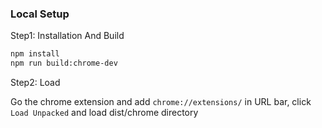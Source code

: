 ### Local Setup

Step1: Installation And Build

```bash
npm install
npm run build:chrome-dev
```

Step2: Load

Go the chrome extension and add `chrome://extensions/` in URL bar, click `Load Unpacked` and
load dist/chrome directory
